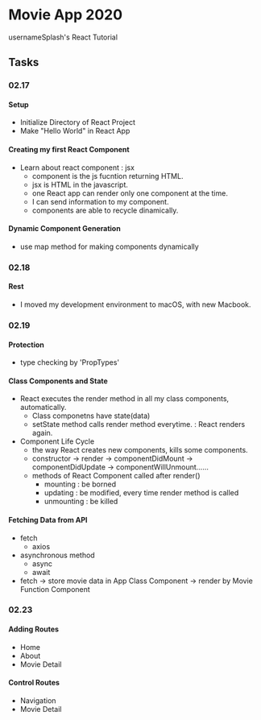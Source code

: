 # Movie App 2020

usernameSplash's React Tutorial

## Tasks

### 02.17

#### Setup

-   Initialize Directory of React Project
-   Make "Hello World" in React App

#### Creating my first React Component

-   Learn about react component : jsx
    -   component is the js fucntion returning HTML.
    -   jsx is HTML in the javascript.
    -   one React app can render only one component at the time.
    -   I can send information to my component.
    -   components are able to recycle dinamically.

#### Dynamic Component Generation

-   use map method for making components dynamically

### 02.18

#### Rest

-   I moved my development environment to macOS, with new Macbook.

### 02.19

#### Protection

-   type checking by 'PropTypes'

#### Class Components and State

-   React executes the render method in all my class components, automatically.
    -   Class componetns have state(data)
    -   setState method calls render method everytime. : React renders again.
-   Component Life Cycle
    -   the way React creates new components, kills some components.
    -   constructor -> render -> componentDidMount -> componentDidUpdate -> componentWillUnmount……
    -   methods of React Component called after render()
        -   mounting : be borned
        -   updating : be modified, every time render method is called
        -   unmounting : be killed

#### Fetching Data from API

-   fetch
    -   axios
-   asynchronous method
    -   async
    -   await
-   fetch -> store movie data in App Class Component -> render by Movie Function Component

### 02.23

#### Adding Routes

-   Home
-   About
-   Movie Detail

#### Control Routes

-   Navigation
-   Movie Detail
